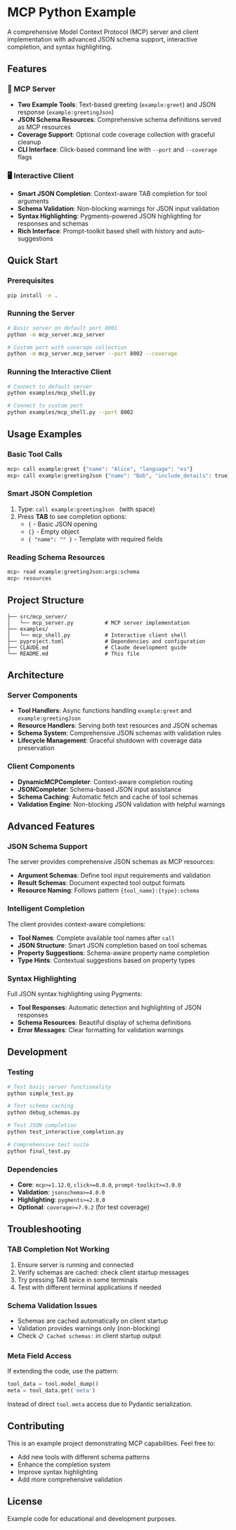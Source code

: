 # MCP Python Example

A comprehensive Model Context Protocol (MCP) server and client implementation with advanced JSON schema support, interactive completion, and syntax highlighting.

## Features

### 🚀 MCP Server
- **Two Example Tools**: Text-based greeting (`example:greet`) and JSON response (`example:greetingJson`)
- **JSON Schema Resources**: Comprehensive schema definitions served as MCP resources
- **Coverage Support**: Optional code coverage collection with graceful cleanup
- **CLI Interface**: Click-based command line with `--port` and `--coverage` flags

### 🖥️ Interactive Client
- **Smart JSON Completion**: Context-aware TAB completion for tool arguments
- **Schema Validation**: Non-blocking warnings for JSON input validation  
- **Syntax Highlighting**: Pygments-powered JSON highlighting for responses and schemas
- **Rich Interface**: Prompt-toolkit based shell with history and auto-suggestions

## Quick Start

### Prerequisites
```bash
pip install -e .
```

### Running the Server
```bash
# Basic server on default port 8001
python -m mcp_server.mcp_server

# Custom port with coverage collection
python -m mcp_server.mcp_server --port 8002 --coverage
```

### Running the Interactive Client
```bash
# Connect to default server
python examples/mcp_shell.py

# Connect to custom port
python examples/mcp_shell.py --port 8002
```

## Usage Examples

### Basic Tool Calls
```bash
mcp> call example:greet {"name": "Alice", "language": "es"}
mcp> call example:greetingJson {"name": "Bob", "include_details": true}
```

### Smart JSON Completion
1. Type: `call example:greetingJson ` (with space)
2. Press **TAB** to see completion options:
   - `{` - Basic JSON opening
   - `{}` - Empty object
   - `{ "name": "" }` - Template with required fields

### Reading Schema Resources
```bash
mcp> read example:greetingJson:args:schema
mcp> resources
```

## Project Structure

```
├── src/mcp_server/
│   └── mcp_server.py          # MCP server implementation
├── examples/
│   └── mcp_shell.py           # Interactive client shell
├── pyproject.toml             # Dependencies and configuration
├── CLAUDE.md                  # Claude development guide
└── README.md                  # This file
```

## Architecture

### Server Components
- **Tool Handlers**: Async functions handling `example:greet` and `example:greetingJson`
- **Resource Handlers**: Serving both text resources and JSON schemas
- **Schema System**: Comprehensive JSON schemas with validation rules
- **Lifecycle Management**: Graceful shutdown with coverage data preservation

### Client Components  
- **DynamicMCPCompleter**: Context-aware completion routing
- **JSONCompleter**: Schema-based JSON input assistance
- **Schema Caching**: Automatic fetch and cache of tool schemas
- **Validation Engine**: Non-blocking JSON validation with helpful warnings

## Advanced Features

### JSON Schema Support
The server provides comprehensive JSON schemas as MCP resources:
- **Argument Schemas**: Define tool input requirements and validation
- **Result Schemas**: Document expected tool output formats
- **Resource Naming**: Follows pattern `{tool_name}:{type}:schema`

### Intelligent Completion
The client provides context-aware completions:
- **Tool Names**: Complete available tool names after `call`
- **JSON Structure**: Smart JSON completion based on tool schemas
- **Property Suggestions**: Schema-aware property name completion
- **Type Hints**: Contextual suggestions based on property types

### Syntax Highlighting
Full JSON syntax highlighting using Pygments:
- **Tool Responses**: Automatic detection and highlighting of JSON responses
- **Schema Resources**: Beautiful display of schema definitions
- **Error Messages**: Clear formatting for validation warnings

## Development

### Testing
```bash
# Test basic server functionality
python simple_test.py

# Test schema caching
python debug_schemas.py

# Test JSON completion
python test_interactive_completion.py

# Comprehensive test suite
python final_test.py
```

### Dependencies
- **Core**: `mcp>=1.12.0`, `click>=8.0.0`, `prompt-toolkit>=3.0.0`
- **Validation**: `jsonschema>=4.0.0`
- **Highlighting**: `pygments>=2.0.0`
- **Optional**: `coverage>=7.9.2` (for test coverage)

## Troubleshooting

### TAB Completion Not Working
1. Ensure server is running and connected
2. Verify schemas are cached: check client startup messages
3. Try pressing TAB twice in some terminals
4. Test with different terminal applications if needed

### Schema Validation Issues
- Schemas are cached automatically on client startup
- Validation provides warnings only (non-blocking)
- Check `📋 Cached schemas:` in client startup output

### Meta Field Access
If extending the code, use the pattern:
```python
tool_data = tool.model_dump()
meta = tool_data.get('meta')
```
Instead of direct `tool.meta` access due to Pydantic serialization.

## Contributing

This is an example project demonstrating MCP capabilities. Feel free to:
- Add new tools with different schema patterns
- Enhance the completion system
- Improve syntax highlighting
- Add more comprehensive validation

## License

Example code for educational and development purposes.